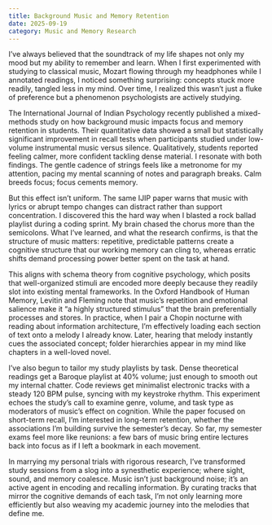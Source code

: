 ```yaml
---
title: Background Music and Memory Retention
date: 2025-09-19
category: Music and Memory Research
---
```

I’ve always believed that the soundtrack of my life shapes not only my mood but my ability to remember and learn. When I first experimented with studying to classical music, Mozart flowing through my headphones while I annotated readings, I noticed something surprising: concepts stuck more readily, tangled less in my mind. Over time, I realized this wasn’t just a fluke of preference but a phenomenon psychologists are actively studying.

The International Journal of Indian Psychology recently published a mixed-methods study on how background music impacts focus and memory retention in students. Their quantitative data showed a small but statistically significant improvement in recall tests when participants studied under low-volume instrumental music versus silence. Qualitatively, students reported feeling calmer, more confident tackling dense material. I resonate with both findings. The gentle cadence of strings feels like a metronome for my attention, pacing my mental scanning of notes and paragraph breaks. Calm breeds focus; focus cements memory.

But this effect isn’t uniform. The same IJIP paper warns that music with lyrics or abrupt tempo changes can distract rather than support concentration. I discovered this the hard way when I blasted a rock ballad playlist during a coding sprint. My brain chased the chorus more than the semicolons. What I’ve learned, and what the research confirms, is that the structure of music matters: repetitive, predictable patterns create a cognitive structure that our working memory can cling to, whereas erratic shifts demand processing power better spent on the task at hand.

This aligns with schema theory from cognitive psychology, which posits that well-organized stimuli are encoded more deeply because they readily slot into existing mental frameworks. In the Oxford Handbook of Human Memory, Levitin and Fleming note that music’s repetition and emotional salience make it “a highly structured stimulus” that the brain preferentially processes and stores. In practice, when I pair a Chopin nocturne with reading about information architecture, I’m effectively loading each section of text onto a melody I already know. Later, hearing that melody instantly cues the associated concept; folder hierarchies appear in my mind like chapters in a well-loved novel.

I’ve also begun to tailor my study playlists by task. Dense theoretical readings get a Baroque playlist at 40% volume; just enough to smooth out my internal chatter. Code reviews get minimalist electronic tracks with a steady 120 BPM pulse, syncing with my keystroke rhythm. This experiment echoes the study’s call to examine genre, volume, and task type as moderators of music’s effect on cognition. While the paper focused on short-term recall, I’m interested in long-term retention, whether the associations I’m building survive the semester’s decay. So far, my semester exams feel more like reunions: a few bars of music bring entire lectures back into focus as if I left a bookmark in each movement.

In marrying my personal trials with rigorous research, I’ve transformed study sessions from a slog into a synesthetic experience; where sight, sound, and memory coalesce. Music isn’t just background noise; it’s an active agent in encoding and recalling information. By curating tracks that mirror the cognitive demands of each task, I’m not only learning more efficiently but also weaving my academic journey into the melodies that define me.